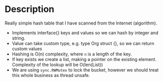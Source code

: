 # Description

Really simple hash table that I have scanned from the Internet (algorithm).

* Implements interface{} keys and values so we can hash by integer and string.
* Value can take custom type, e.g. type Org struct {}, so we can return custom values
* Hashing is O(n) complexity, where `n` is a length of the key.
* If key exists we create a list, making a pointer on the existing element. Complexity of the lookup will be O(len(List))
* We are using `sync.RWMutex` to lock the bucket, however we should treat this whole business as thread unsafe.
